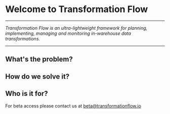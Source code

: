 # Welcome to Transformation Flow
---
*Transformation Flow is an ultra-lightweight framework for planning, implementing, managing and monitoring in-warehouse data transformations.*

---

## What's the problem?


## How do we solve it?


## Who is it for?



For beta access please contact us at [beta@transformationflow.io](mailto:beta@transformationflow.io?subject=Transformation%20Flow%20Beta%20Access%20Request)
